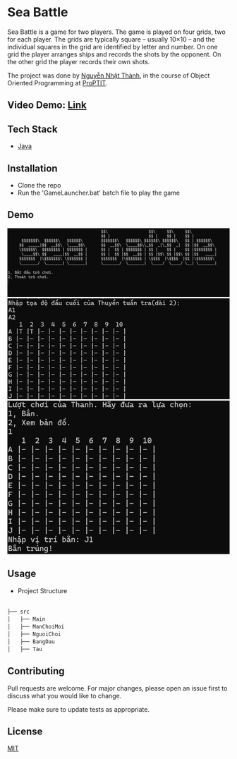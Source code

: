 # Sea Battle

Sea Battle is a game for two players. The game is played on four grids, two for each player. The grids are typically square – usually 10×10 – and the individual squares in the grid are identified by letter and number. On one grid the player arranges ships and records the shots by the opponent. On the other grid the player records their own shots.

The project was done by [Nguyễn Nhật Thành](https://github.com/NgNhatThanh), in the course of Object Oriented Programming at [ProPTIT](https://proptit.com/).


## Video Demo: [Link](https://youtu.be/Hit3bYx5FKI) 

## Tech Stack

- [Java](https://www.java.com/en/) 


## Installation

- Clone the repo
- Run the 'GameLauncher.bat' batch file to play the game

## Demo

![Alt text](images/image.png)
![Alt text](images/image-1.png)
![Alt text](images/image-2.png)




## Usage

- Project Structure

```bash

├── src
│   ├── Main
│   ├── ManChoiMoi
│   ├── NguoiChoi
│   ├── BangDau
│   ├── Tau

```

## Contributing

Pull requests are welcome. For major changes, please open an issue first
to discuss what you would like to change.

Please make sure to update tests as appropriate.

## License

[MIT](https://choosealicense.com/licenses/mit/)